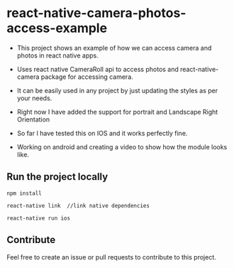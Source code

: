 # react-native-camera-photos-access-example

- This project shows an example of how we can access camera and photos in react native apps.

- Uses react native CameraRoll api to access photos and react-native-camera package for accessing camera.

- It can be easily used in any project by just updating the styles as per your needs.

- Right now I have added the support for portrait and Landscape Right Orientation

- So far I have tested this on IOS and it works perfectly fine.

- Working on android and creating a video to show how the module looks like.

## Run the project locally

```
npm install

react-native link  //link native dependencies

react-native run ios
```

## Contribute

Feel free to create an issue or pull requests to contribute to this project.
